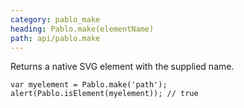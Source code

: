 ```yaml
---
category: pablo_make
heading: Pablo.make(elementName)
path: api/pablo.make
---
```


Returns a native SVG element with the supplied name.

    var myelement = Pablo.make('path');
    alert(Pablo.isElement(myelement)); // true
